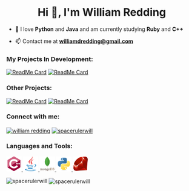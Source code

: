 <h1 align="center">Hi 👋, I'm William Redding</h1>

- 🌱 I love **Python** and **Java** and am currently studying **Ruby** and **C++**

- 📫 Contact me at **williamdredding@gmail.com**

<h3 align="left">My Projects In Development:</h3>

[![ReadMe Card](https://github-readme-stats.vercel.app/api/pin/?username=Spacerulerwill&repo=Algorithms)](https://github.com/Spacerulerwill/Algorithms)
[![ReadMe Card](https://github-readme-stats.vercel.app/api/pin/?username=Spacerulerwill&repo=CSGO-Case-Bot)](https://github.com/Spacerulerwill/CSGO-Case-Bot)

<h3 align="left">Other Projects: </h3>

[![ReadMe Card](https://github-readme-stats.vercel.app/api/pin/?username=Spacerulerwill&repo=YT-WAV)](https://github.com/Spacerulerwill/YT-WAV)
[![ReadMe Card](https://github-readme-stats.vercel.app/api/pin/?username=Spacerulerwill&repo=Wordle)](https://github.com/Spacerulerwill/Wordle)

<h3 align="left">Connect with me:</h3>
<p align="left">
<a href="https://www.youtube.com/c/WilliamReddingGuitar" target="blank"><img align="center" src="https://raw.githubusercontent.com/rahuldkjain/github-profile-readme-generator/master/src/images/icons/Social/youtube.svg" alt="william redding" height="30" width="40" /></a>
<a href="https://www.leetcode.com/spacerulerwill" target="blank"><img align="center" src="https://raw.githubusercontent.com/rahuldkjain/github-profile-readme-generator/master/src/images/icons/Social/leet-code.svg" alt="spacerulerwill" height="30" width="40" /></a>
</p>

<h3 align="left">Languages and Tools:</h3>
<p align="left"> <a href="https://www.w3schools.com/cpp/" target="_blank" rel="noreferrer"> <img src="https://raw.githubusercontent.com/devicons/devicon/master/icons/cplusplus/cplusplus-original.svg" alt="cplusplus" width="40" height="40"/> </a> <a href="https://www.java.com" target="_blank" rel="noreferrer"> <img src="https://raw.githubusercontent.com/devicons/devicon/master/icons/java/java-original.svg" alt="java" width="40" height="40"/> </a> <a href="https://www.mongodb.com/" target="_blank" rel="noreferrer"> <img src="https://raw.githubusercontent.com/devicons/devicon/master/icons/mongodb/mongodb-original-wordmark.svg" alt="mongodb" width="40" height="40"/> </a> <a href="https://www.python.org" target="_blank" rel="noreferrer"> <img src="https://raw.githubusercontent.com/devicons/devicon/master/icons/python/python-original.svg" alt="python" width="40" height="40"/> </a> <a href="https://www.ruby-lang.org/en/" target="_blank" rel="noreferrer"> <img src="https://raw.githubusercontent.com/devicons/devicon/master/icons/ruby/ruby-original.svg" alt="ruby" width="40" height="40"/> </a> </p>

<p><img align="left" src="https://github-readme-stats.vercel.app/api/top-langs?username=spacerulerwill&show_icons=true&locale=en&layout=compact" alt="spacerulerwill" /></p>
<p>&nbsp;<img align="center" src="https://github-readme-stats.vercel.app/api?username=spacerulerwill&show_icons=true&locale=en" alt="spacerulerwill" /></p>
